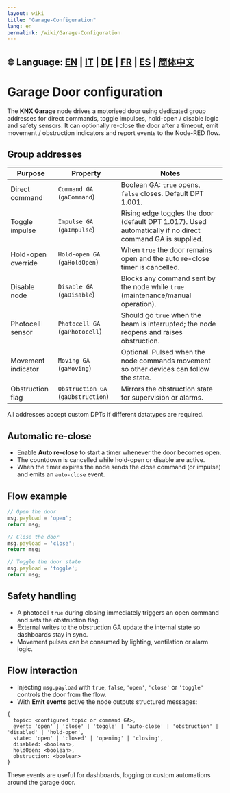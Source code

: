 ```yaml
---
layout: wiki
title: "Garage-Configuration"
lang: en
permalink: /wiki/Garage-Configuration
---
```

🌐 Language: [EN](https://supergiovane.github.io/node-red-contrib-knx-ultimate/wiki/Garage-Configuration) | [IT](https://supergiovane.github.io/node-red-contrib-knx-ultimate/wiki/it-Garage-Configuration) | [DE](https://supergiovane.github.io/node-red-contrib-knx-ultimate/wiki/de-Garage-Configuration) | [FR](https://supergiovane.github.io/node-red-contrib-knx-ultimate/wiki/fr-Garage-Configuration) | [ES](https://supergiovane.github.io/node-red-contrib-knx-ultimate/wiki/es-Garage-Configuration) | [简体中文](https://supergiovane.github.io/node-red-contrib-knx-ultimate/wiki/zh-CN-Garage-Configuration)
---
# Garage Door configuration
The **KNX Garage** node drives a motorised door using dedicated group addresses for direct commands, toggle impulses, hold-open / disable logic and safety sensors. It can optionally re-close the door after a timeout, emit movement / obstruction indicators and report events to the Node-RED flow.
## Group addresses
| Purpose | Property | Notes |
| -- | -- | -- |
| Direct command | `Command GA` (`gaCommand`) | Boolean GA: `true` opens, `false` closes. Default DPT 1.001. |
| Toggle impulse | `Impulse GA` (`gaImpulse`) | Rising edge toggles the door (default DPT 1.017). Used automatically if no direct command GA is supplied. |
| Hold-open override | `Hold-open GA` (`gaHoldOpen`) | When `true` the door remains open and the auto re-close timer is cancelled. |
| Disable node | `Disable GA` (`gaDisable`) | Blocks any command sent by the node while `true` (maintenance/manual operation). |
| Photocell sensor | `Photocell GA` (`gaPhotocell`) | Should go `true` when the beam is interrupted; the node reopens and raises obstruction. |
| Movement indicator | `Moving GA` (`gaMoving`) | Optional. Pulsed when the node commands movement so other devices can follow the state. |
| Obstruction flag | `Obstruction GA` (`gaObstruction`) | Mirrors the obstruction state for supervision or alarms. |
All addresses accept custom DPTs if different datatypes are required.
## Automatic re-close
* Enable **Auto re-close** to start a timer whenever the door becomes open.
* The countdown is cancelled while hold-open or disable are active.
* When the timer expires the node sends the close command (or impulse) and emits an `auto-close` event.
## Flow example
```javascript
// Open the door
msg.payload = 'open';
return msg;
```
```javascript
// Close the door
msg.payload = 'close';
return msg;
```
```javascript
// Toggle the door state
msg.payload = 'toggle';
return msg;
```
## Safety handling
* A photocell `true` during closing immediately triggers an open command and sets the obstruction flag.
* External writes to the obstruction GA update the internal state so dashboards stay in sync.
* Movement pulses can be consumed by lighting, ventilation or alarm logic.
## Flow interaction
* Injecting `msg.payload` with `true`, `false`, `'open'`, `'close'` or `'toggle'` controls the door from the flow.
* With **Emit events** active the node outputs structured messages:
```
{
  topic: <configured topic or command GA>,
  event: 'open' | 'close' | 'toggle' | 'auto-close' | 'obstruction' | 'disabled' | 'hold-open',
  state: 'open' | 'closed' | 'opening' | 'closing',
  disabled: <boolean>,
  holdOpen: <boolean>,
  obstruction: <boolean>
}
```
These events are useful for dashboards, logging or custom automations around the garage door.
